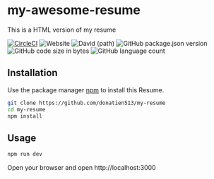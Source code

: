 # my-awesome-resume
This is a HTML version of my resume

[![CircleCI](https://circleci.com/gh/donatien513/my-resume/tree/master.svg?style=svg)](https://circleci.com/gh/donatien513/my-resume/tree/master)
![Website](https://img.shields.io/website?url=https%3A%2F%2Fdonatien513.github.io%2Fmy-resume%2F)
![David (path)](https://img.shields.io/david/donatien513/my-resume)
![GitHub package.json version](https://img.shields.io/github/package-json/v/donatien513/my-resume)
![GitHub code size in bytes](https://img.shields.io/github/languages/code-size/donatien513/my-resume)
![GitHub language count](https://img.shields.io/github/languages/count/donatien513/my-resume)

## Installation

Use the package manager [npm](https://www.npmjs.com/) to install this Resume.

```bash
git clone https://github.com/donatien513/my-resume
cd my-resume
npm install
```

## Usage

```bash
npm run dev
```
Open your browser and open http://localhost:3000
